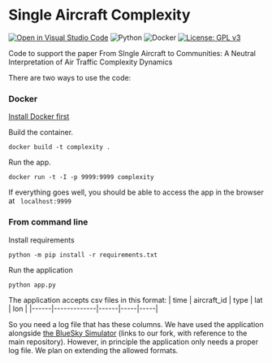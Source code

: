 # Single Aircraft Complexity
[![Open in Visual Studio Code](https://img.shields.io/badge/Visual%20Studio%20Code-0078d7.svg?style=for-the-badge&logo=visual-studio-code&logoColor=white)](https://open.vscode.dev/risufaj/Single-Aircraft-Complexity)
	![Python](https://img.shields.io/badge/python-3670A0?style=for-the-badge&logo=python&logoColor=ffdd54)
![Docker](https://img.shields.io/badge/docker-%230db7ed.svg?style=for-the-badge&logo=docker&logoColor=white)
[![License: GPL v3](https://img.shields.io/badge/License-GPLv3-blue.svg)](https://www.gnu.org/licenses/gpl-3.0)


 Code to support the paper From SIngle Aircraft to Communities: A Neutral Interpretation of Air Traffic Complexity Dynamics
 
 There are two ways to use the code:
 
 ### Docker
 
 [Install Docker first](https://docs.docker.com/get-docker/)
 
 Build the container.

```shell
docker build -t complexity . 
```

Run the app.

```shell
docker run -t -I -p 9999:9999 complexity
```

If everything goes well, you should be able to access the app in the browser at ``` localhost:9999``` 

### From command line

Install requirements 

```shell
python -m pip install -r requirements.txt
```

Run the application

```shell
python app.py
```

The application accepts csv files in this format:
| time | aircraft_id | type | lat | lon |
|------|-------------|------|-----|-----|


So you need a log file that has these columns. We have used the application alongside [the BlueSky Simulator]([https://docs.docker.com/get-docker/](https://github.com/risufaj/bluesky)) (links to our fork, with reference to the main repository). However, in principle the application only needs a proper log file.
We plan on extending the allowed formats.
